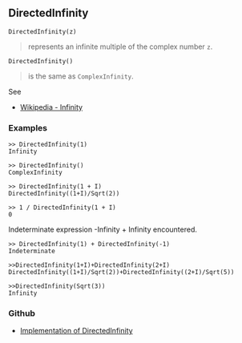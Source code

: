 ## DirectedInfinity

```
DirectedInfinity(z)
```

> represents an infinite multiple of the complex number `z`.

```
DirectedInfinity()
```

> is the same as `ComplexInfinity`.


See 
* [Wikipedia - Infinity](https://en.wikipedia.org/wiki/Infinity) 

### Examples

``` 
>> DirectedInfinity(1)
Infinity
 
>> DirectedInfinity()
ComplexInfinity
 
>> DirectedInfinity(1 + I)
DirectedInfinity((1+I)/Sqrt(2))
 
>> 1 / DirectedInfinity(1 + I)
0
```

Indeterminate expression -Infinity + Infinity encountered.

```
>> DirectedInfinity(1) + DirectedInfinity(-1)
Indeterminate
 
>>DirectedInfinity(1+I)+DirectedInfinity(2+I)
DirectedInfinity((1+I)/Sqrt(2))+DirectedInfinity((2+I)/Sqrt(5))
 
>>DirectedInfinity(Sqrt(3))
Infinity
```

### Github

* [Implementation of DirectedInfinity](https://github.com/axkr/symja_android_library/blob/master/symja_android_library/matheclipse-core/src/main/java/org/matheclipse/core/builtin/Arithmetic.java#L1523) 
